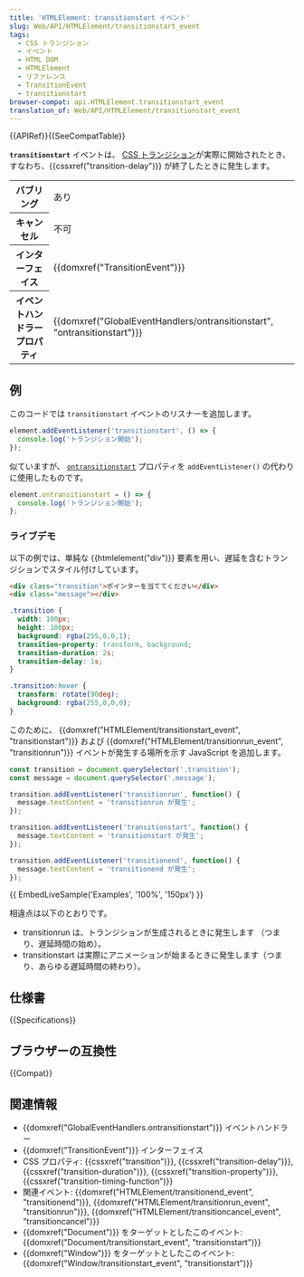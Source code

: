 ```yaml
---
title: 'HTMLElement: transitionstart イベント'
slug: Web/API/HTMLElement/transitionstart_event
tags:
  - CSS トランジション
  - イベント
  - HTML DOM
  - HTMLElement
  - リファレンス
  - TransitionEvent
  - transitionstart
browser-compat: api.HTMLElement.transitionstart_event
translation_of: Web/API/HTMLElement/transitionstart_event
---
```

{{APIRef}}{{SeeCompatTable}}

**`transitionstart`** イベントは、 [CSS トランジション](/ja/docs/Web/CSS/CSS_Transitions/Using_CSS_transitions)が実際に開始されたとき、すなわち、{{cssxref("transition-delay")}} が終了したときに発生します。

<table class="properties">
  <tbody>
    <tr>
      <th scope="row">バブリング</th>
      <td>あり</td>
    </tr>
    <tr>
      <th scope="row">キャンセル</th>
      <td>不可</td>
    </tr>
    <tr>
      <th scope="row">インターフェイス</th>
      <td>{{domxref("TransitionEvent")}}</td>
    </tr>
    <tr>
      <th scope="row">イベントハンドラープロパティ</th>
      <td>
        {{domxref("GlobalEventHandlers/ontransitionstart", "ontransitionstart")}}
      </td>
    </tr>
  </tbody>
</table>

## 例

このコードでは `transitionstart` イベントのリスナーを追加します。

```js
element.addEventListener('transitionstart', () => {
  console.log('トランジション開始');
});
```

似ていますが、 [`ontransitionstart`](/ja/docs/Web/API/GlobalEventHandlers/ontransitionstart) プロパティを `addEventListener()` の代わりに使用したものです。

```js
element.ontransitionstart = () => {
  console.log('トランジション開始');
};
```

### ライブデモ

以下の例では、単純な {{htmlelement("div")}} 要素を用い、遅延を含むトランジションでスタイル付けしています。

```html
<div class="transition">ポインターを当ててください</div>
<div class="message"></div>
```

```css
.transition {
  width: 100px;
  height: 100px;
  background: rgba(255,0,0,1);
  transition-property: transform, background;
  transition-duration: 2s;
  transition-delay: 1s;
}

.transition:hover {
  transform: rotate(90deg);
  background: rgba(255,0,0,0);
}
```

このために、 {{domxref("HTMLElement/transitionstart_event", "transitionstart")}} および {{domxref("HTMLElement/transitionrun_event", "transitionrun")}} イベントが発生する場所を示す JavaScript を追加します。

```js
const transition = document.querySelector('.transition');
const message = document.querySelector('.message');

transition.addEventListener('transitionrun', function() {
  message.textContent = 'transitionrun が発生';
});

transition.addEventListener('transitionstart', function() {
  message.textContent = 'transitionstart が発生';
});

transition.addEventListener('transitionend', function() {
  message.textContent = 'transitionend が発生';
});
```

{{ EmbedLiveSample('Examples', '100%', '150px') }}

相違点は以下のとおりです。

- transitionrun は、トランジションが生成されるときに発生します （つまり、遅延時間の始め）。
- transitionstart は実際にアニメーションが始まるときに発生します（つまり、あらゆる遅延時間の終わり）。

## 仕様書

{{Specifications}}

## ブラウザーの互換性

{{Compat}}

## 関連情報

- {{domxref("GlobalEventHandlers.ontransitionstart")}} イベントハンドラー
- {{domxref("TransitionEvent")}} インターフェイス
- CSS プロパティ: {{cssxref("transition")}}, {{cssxref("transition-delay")}}, {{cssxref("transition-duration")}}, {{cssxref("transition-property")}}, {{cssxref("transition-timing-function")}}
- 関連イベント: {{domxref("HTMLElement/transitionend_event", "transitionend")}}, {{domxref("HTMLElement/transitionrun_event", "transitionrun")}}, {{domxref("HTMLElement/transitioncancel_event", "transitioncancel")}}
- {{domxref("Document")}} をターゲットとしたこのイベント: {{domxref("Document/transitionstart_event", "transitionstart")}}
- {{domxref("Window")}} をターゲットとしたこのイベント: {{domxref("Window/transitionstart_event", "transitionstart")}}
